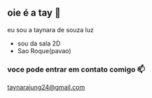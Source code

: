 ## oie é a tay 🖤
eu sou a taynara de souza luz 

 
- sou da sala 2D
- Sao Roque(pavao)

### voce pode entrar em contato comigo 📫
taynarajung24@gmail.com
